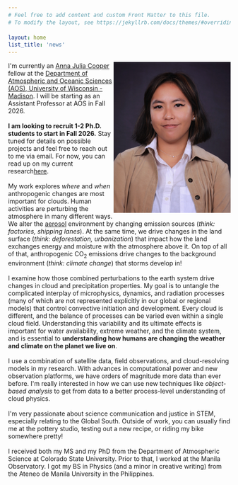 ```yaml
---
# Feel free to add content and custom Front Matter to this file.
# To modify the layout, see https://jekyllrb.com/docs/themes/#overriding-theme-defaults

layout: home
list_title: 'news'
---
```


<img align='right' width=265 src="/assets/img/prof_pic.jpg">
I'm currently an <a href="https://facstaff.provost.wisc.edu/faculty-hiring-and-retention-resources/#anna-julia-cooper-postdoctoral-fellowship">Anna Julia Cooper</a> fellow at the <a href="https://www.aos.wisc.edu">Department of Atmospheric and Oceanic Sciences (AOS), University of Wisconsin - Madison</a>. I will be starting as an Assistant Professor at AOS in Fall 2026. 
<br/><br/>
<b>I am looking to recruit 1-2 Ph.D. students to start in Fall 2026.</b> Stay tuned for details on possible projects and feel free to reach out to me via email. For now, you can read up on my current research<a href="https://grleung.github.io/research/">here</a>.
<br/><br/>
My work explores <em>where</em> and <em>when</em> anthropogenic changes are most important for clouds. Human activities are perturbing the atmosphere in many different ways. We alter the <a href="https://scied.ucar.edu/learning-zone/air-quality/aerosols">aerosol</a> environment by changing emission sources (<em>think: factories, shipping lanes</em>). At the same time, we drive changes in the land surface (<em>think: deforestation, urbanization</em>) that impact how the land exchanges energy and moisture with the atmosphere above it. On top of all of that, anthropogenic CO<sub>2</sub> emissions drive changes to the background environment (<em>think: climate change</em>) that storms develop in!
<br/><br/>
I examine how those combined perturbations to the earth system drive changes in cloud and precipitation properties. My goal is to untangle the complicated interplay of microphysics, dynamics, and radiation processes (many of which are not represented explicitly in our global or regional models) that control convective initiation and development. Every cloud is different, and the balance of processes can be varied even within a single cloud field. Understanding this variability and its ultimate effects is important for water availability, extreme weather, and the climate system, and is essential to <b>understanding how humans are changing the weather and climate on the planet we live on</b>. 
<br/><br/>
I use a combination of satellite data, field observations, and cloud-resolving models in my research. With advances in computational power and new observation platforms, we have orders of magnitude more data than ever before. I'm really interested in how we can use new techniques like <em>object-based analysis</em> to get from data to a better process-level understanding of cloud physics.
<br/><br/>
I'm very passionate about science communication and justice in STEM, especially relating to the Global South. Outside of work, you can usually find me at the pottery studio, testing out a new recipe, or riding my bike somewhere pretty!
<br/><br/>
I received both my MS and my PhD from the Department of Atmospheric Science at Colorado State University. Prior to that, I worked at the Manila Observatory. I got my BS in Physics (and a minor in creative writing) from the Ateneo de Manila University in the Philippines. 